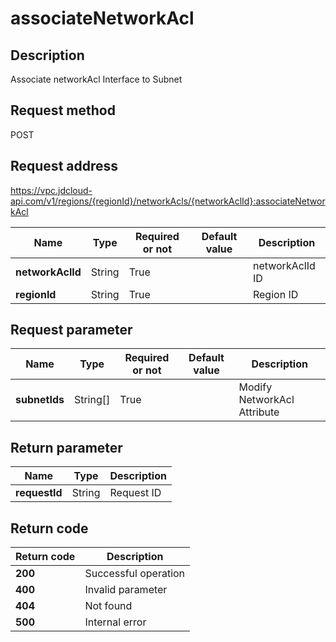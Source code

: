 # associateNetworkAcl


## Description
Associate networkAcl Interface to Subnet

## Request method
POST

## Request address
https://vpc.jdcloud-api.com/v1/regions/{regionId}/networkAcls/{networkAclId}:associateNetworkAcl

|Name|Type|Required or not|Default value|Description|
|---|---|---|---|---|
|**networkAclId**|String|True||networkAclId ID|
|**regionId**|String|True||Region ID|

## Request parameter
|Name|Type|Required or not|Default value|Description|
|---|---|---|---|---|
|**subnetIds**|String[]|True||Modify NetworkAcl Attribute|


## Return parameter
|Name|Type|Description|
|---|---|---|
|**requestId**|String|Request ID|



## Return code
|Return code|Description|
|---|---|
|**200**|Successful operation|
|**400**|Invalid parameter|
|**404**|Not found|
|**500**|Internal error|
